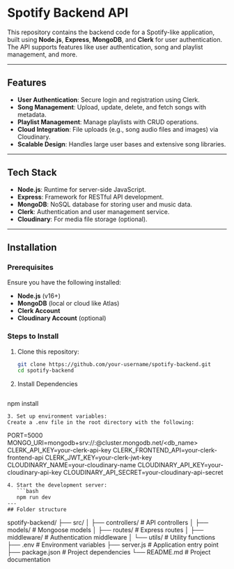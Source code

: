 # Spotify Backend API

This repository contains the backend code for a Spotify-like application, built using **Node.js**, **Express**, **MongoDB**, and **Clerk** for user authentication. The API supports features like user authentication, song and playlist management, and more.

---

## Features

- **User Authentication**: Secure login and registration using Clerk.
- **Song Management**: Upload, update, delete, and fetch songs with metadata.
- **Playlist Management**: Manage playlists with CRUD operations.
- **Cloud Integration**: File uploads (e.g., song audio files and images) via Cloudinary.
- **Scalable Design**: Handles large user bases and extensive song libraries.

---

## Tech Stack

- **Node.js**: Runtime for server-side JavaScript.
- **Express**: Framework for RESTful API development.
- **MongoDB**: NoSQL database for storing user and music data.
- **Clerk**: Authentication and user management service.
- **Cloudinary**: For media file storage (optional).

---

## Installation

### Prerequisites

Ensure you have the following installed:
- **Node.js** (v16+)
- **MongoDB** (local or cloud like Atlas)
- **Clerk Account**
- **Cloudinary Account** (optional)

### Steps to Install

1. Clone this repository:
   ```bash
   git clone https://github.com/your-username/spotify-backend.git
   cd spotify-backend

2. Install Dependencies
   ```bash
  npm install
 ```
3. Set up environment variables:
Create a .env file in the root directory with the following:
```
   PORT=5000
  MONGO_URI=mongodb+srv://<username>:<password>@cluster.mongodb.net/<db_name>
  CLERK_API_KEY=your-clerk-api-key
  CLERK_FRONTEND_API=your-clerk-frontend-api
  CLERK_JWT_KEY=your-clerk-jwt-key
  CLOUDINARY_NAME=your-cloudinary-name
  CLOUDINARY_API_KEY=your-cloudinary-api-key
  CLOUDINARY_API_SECRET=your-cloudinary-api-secret
```
4. Start the development server:
   ```bash
   npm run dev
---
## Folder structure
```   
spotify-backend/
├── src/
│   ├── controllers/       # API controllers
│   ├── models/            # Mongoose models
│   ├── routes/            # Express routes
│   ├── middleware/        # Authentication middleware
│   └── utils/             # Utility functions
├── .env                   # Environment variables
├── server.js              # Application entry point
├── package.json           # Project dependencies
└── README.md              # Project documentation
```

